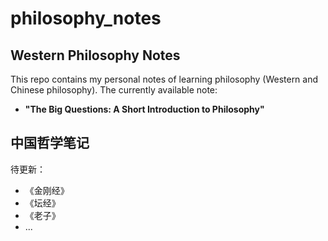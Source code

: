 # philosophy_notes
## Western Philosophy Notes
This repo contains my personal notes of learning philosophy (Western and Chinese philosophy). The currently available note:
- **"The Big Questions: A Short Introduction to Philosophy"**

## 中国哲学笔记
待更新：
- 《金刚经》
- 《坛经》
- 《老子》
- ...
